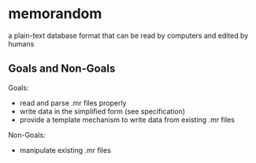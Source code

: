# memorandom

a plain-text database format that can be read by computers and edited by humans

## Goals and Non-Goals

Goals:
- read and parse .mr files properly
- write data in the simplified form (see specification)
- provide a template mechanism to write data from existing .mr files

Non-Goals:
- manipulate existing .mr files
